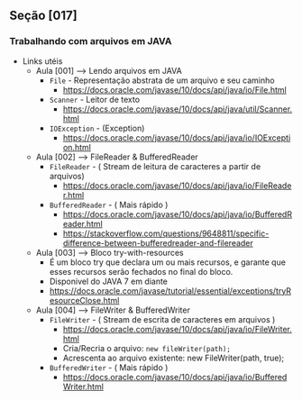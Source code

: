 ## Seção [017]

### Trabalhando com arquivos em JAVA

- Links utéis 
  - Aula [001] --> Lendo arquivos em JAVA
    - `File` - Representação abstrata de um arquivo e seu caminho
      - https://docs.oracle.com/javase/10/docs/api/java/io/File.html
    - `Scanner` - Leitor de texto
      - https://docs.oracle.com/javase/10/docs/api/java/util/Scanner.html
    - `IOException` - (Exception)
      - https://docs.oracle.com/javase/10/docs/api/java/io/IOException.html
  - Aula [002] --> FileReader & BufferedReader
    - `FileReader` - ( Stream de leitura de caracteres a partir de arquivos)
      - https://docs.oracle.com/javase/10/docs/api/java/io/FileReader.html
    - `BufferedReader` - ( Mais rápido )
      - https://docs.oracle.com/javase/10/docs/api/java/io/BufferedReader.html
      - https://stackoverflow.com/questions/9648811/specific-difference-between-bufferedreader-and-filereader
  - Aula [003] --> Bloco try-with-resources
    - É um bloco try que declara um ou mais recursos, e garante que esses recursos serão fechados no final do bloco.
    - Disponivel do JAVA 7 em diante
    - https://docs.oracle.com/javase/tutorial/essential/exceptions/tryResourceClose.html
  - Aula [004] --> FileWriter & BufferedWriter
    - `FileWriter` - ( Stream de escrita de caracteres em arquivos )
      - https://docs.oracle.com/javase/10/docs/api/java/io/FileWriter.html
      - Cria/Recria o arquivo: `new fileWriter(path);`
      - Acrescenta ao arquivo existente: new FileWriter(path, true);
    - `BufferedWriter` - ( Mais rápido )
      - https://docs.oracle.com/javase/10/docs/api/java/io/BufferedWriter.html


